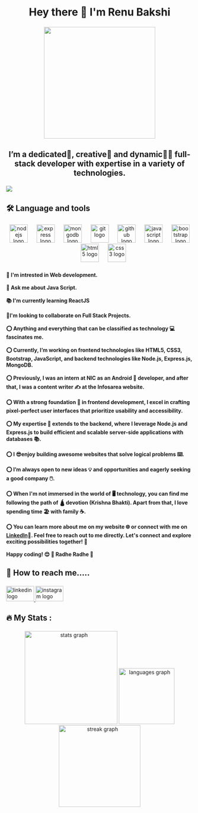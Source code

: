 <h1 align="center">Hey there 👋 I'm Renu Bakshi</h1>

###

<div align="center">
  <img height="300" src="https://camo.githubusercontent.com/571e1b07bd12a229e4655e0f584330c56076dd3ad02975293617479c29bb1f0f/68747470733a2f2f63646e2e6472696262626c652e636f6d2f75736572732f343035353439342f73637265656e73686f74732f31353231353735362f6d656469612f64326236366334636130313932616132366431303334343862336431353138622e676966"  />
</div>

###

<h2 align="center">I’m a dedicated💯, creative🌈 and dynamic👩‍💻 full-stack developer with expertise in a variety of technologies.</h2>

###

<div align="left">
  <img src="https://visitor-badge.laobi.icu/badge?page_id=Renubakshi.Renubakshi&left_color=aquamarine&right_color=cadetblue&left_text=Visitors"  />
</div>

###

<h2 align="left">🛠 Language and tools</h2>

###

<div align="center">
  <img src="https://cdn.jsdelivr.net/gh/devicons/devicon/icons/nodejs/nodejs-plain-wordmark.svg" height="49" alt="nodejs logo"  />
  <img width="16" />
  <img src="https://skillicons.dev/icons?i=express" height="49" alt="express logo"  />
  <img width="16" />
  <img src="https://cdn.jsdelivr.net/gh/devicons/devicon/icons/mongodb/mongodb-original-wordmark.svg" height="49" alt="mongodb logo"  />
  <img width="16" />
  <img src="https://cdn.jsdelivr.net/gh/devicons/devicon/icons/git/git-plain.svg" height="49" alt="git logo"  />
  <img width="16" />
  <img src="https://skillicons.dev/icons?i=github" height="49" alt="github logo"  />
  <img width="16" />
  <img src="https://cdn.jsdelivr.net/gh/devicons/devicon/icons/javascript/javascript-original.svg" height="49" alt="javascript logo"  />
  <img width="16" />
  <img src="https://cdn.jsdelivr.net/gh/devicons/devicon/icons/bootstrap/bootstrap-original.svg" height="49" alt="bootstrap logo"  />
  <img width="16" />
  <img src="https://cdn.jsdelivr.net/gh/devicons/devicon/icons/html5/html5-original.svg" height="49" alt="html5 logo"  />
  <img width="16" />
  <img src="https://cdn.jsdelivr.net/gh/devicons/devicon/icons/css3/css3-original.svg" height="49" alt="css3 logo"  />
</div>

###

<h4 align="left">🔭 I'm intrested in Web development.<br><br>💬 Ask me about Java Script.<br><br>📚 I'm currently learning ReactJS<br><br>🤝I'm looking to collaborate on Full Stack Projects.<br><br>⭕️ Anything and everything that can be classified as technology 💻 fascinates me.<br><br>⭕️ Currently, I’m working on frontend technologies like HTML5, CSS3, Bootstrap, JavaScript, and backend technologies like Node.js, Express.js, MongoDB.<br><br>⭕️ Previously, I was an intern at NIC as an Android 📲 developer, and after that, I was a content writer ✍️ at the Infosarea website.<br><br>⭕️ With a strong foundation 🔧 in frontend development, I excel in crafting pixel-perfect user interfaces that prioritize usability and accessibility.<br><br>⭕️ My expertise 🥇 extends to the backend, where I leverage Node.js and Express.js to build efficient and scalable server-side applications with databases 📚.<br><br>⭕️ I  😎enjoy building awesome websites that solve logical problems ⌨️.<br><br>⭕️ I’m always open to new ideas 💡 and opportunities and eagerly seeking a good company 🖱️.<br><br>⭕️ When I'm not immersed in the world of 🖥️ technology, you can find me following the path of 🛕 devotion (Krishna Bhakti). Apart from that, I love spending time 🏖️ with family ☕️.<br><br>⭕️ You can learn more about me on my website 🌐 or connect with me on <a href="www.linkedin.com/in/renu-bakshi" target="_blank">LinkedIn</a>👥. Feel free to reach out to me directly. Let's connect and explore exciting possibilities together! 🚀<br><br>Happy coding! 😊 🙏 Radhe Radhe 🙏</h4>

###

<h2 align="left">📱 How to reach me.....</h2>

###

<div align="left">
  <a href="www.linkedin.com/in/renu-bakshi" target="_blank">
    <img src="https://raw.githubusercontent.com/maurodesouza/profile-readme-generator/master/src/assets/icons/social/linkedin/default.svg" width="75" height="41" alt="linkedin logo"  />
  </a>
  <a href="https://www.instagram.com/coding_planet2.0?igsh=OGR4c2hjbWFzNm1o" target="_blank">
    <img src="https://raw.githubusercontent.com/maurodesouza/profile-readme-generator/master/src/assets/icons/social/instagram/default.svg" width="75" height="41" alt="instagram logo"  />
  </a>
</div>

###

<h2 align="left">🔥   My Stats :</h2>

###

<div align="center">
  <img src="https://github-readme-stats.vercel.app/api?username=Renubakshi&hide_title=false&hide_rank=false&show_icons=true&include_all_commits=true&count_private=true&disable_animations=false&theme=dracula&locale=en&hide_border=false&order=1" height="250" alt="stats graph"  />
  <img src="https://github-readme-stats.vercel.app/api/top-langs?username=Renubakshi&locale=en&hide_title=false&layout=compact&card_width=320&langs_count=5&theme=dracula&hide_border=false&order=2" height="150" alt="languages graph"  />
  <img src="https://streak-stats.demolab.com?user=Renubakshi&locale=en&mode=daily&theme=dark&hide_border=false&border_radius=5&order=3" height="220" alt="streak graph"  />
</div>

###
